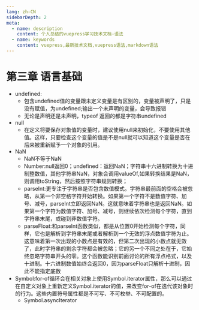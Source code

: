 ```yaml
---
lang: zh-CN
sidebarDepth: 2
meta:
  - name: description
    content: 个人总结的vuepress学习技术文档-语法
  - name: keywords
    content: vuepress,最新技术文档,vuepress语法,markdown语法
---
```


# 第三章 语言基础
- undefined:
  - 包含undefined值的变量跟未定义变量是有区别的，变量被声明了，只是没有赋值，为undefined;输出一个未声明的变量，会导致报错
  - 无论是声明还是未声明，typeof 返回的都是字符串undefined
- null
  - 在定义将要保存对象值的变量时，建议使用null来初始化，不要使用其他值。这样，只要检查这个变量的值是不是null就可以知道这个变量是否在后来被重新赋予一个对象的引用。
- NaN
  - NaN不等于NaN
  - Number:null返回0；undefined：返回NaN；字符串十六进制转换为十进制整数值，其他字符串NaN，对象会调用valueOf,如果转换结果是NaN，则调用toString，然后按照字符串规则转换；
  - parseInt:更专注于字符串是否包含数值模式。字符串最前面的空格会被忽略，从第一个非空格字符开始转换。如果第一个字符不是数值字符、加号、减号，parseInt立即返回NaN。这就意味着字符串也是返回NaN。如果第一个字符为数值字符、加号、减号，则继续依次检测每个字符，直到字符串末尾，或碰到非数值字符。
  - parseFloat:和parseInt函数类似，都是从位置0开始检测每个字符，同样，它也是解析到字符串末尾或者解析到一个无效的浮点数值字符为止。这意味着第一次出现的小数点是有效的，但第二次出现的小数点就无效了，此时字符串的剩余字符都会被忽略；它的另一个不同之处在于，它始终忽略字符串开头的零。这个函数能识别前面讨论的所有浮点格式，以及十进制。十六进制数值始终会返回0，因为parseFloat只解析十进制，因此不能指定底数
- Symbol:for-of循环会在相关对象上使用Symbol.iterator属性，那么可以通过在自定义对象上重新定义Symbol.iterator的值，来改变for-of在迭代该对象时的行为。这些内置符号属性都是不可写、不可枚举、不可配置的。
  - Symbol.asyncIterator
